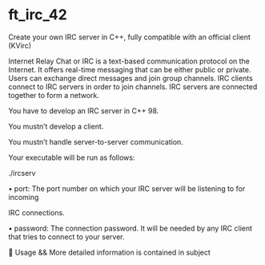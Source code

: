 # ft_irc_42
Create your own IRC server in C++, fully compatible with an official client (KVirc)


Internet Relay Chat or IRC is a text-based communication protocol on the Internet.
It offers real-time messaging that can be either public or private. Users can exchange
direct messages and join group channels.
IRC clients connect to IRC servers in order to join channels. IRC servers are connected
together to form a network.

You have to develop an IRC server in C++ 98.

You mustn’t develop a client.

You mustn’t handle server-to-server communication.

Your executable will be run as follows:

./ircserv <port> <password>
  
• port: The port number on which your IRC server will be listening to for incoming
  
IRC connections.
  
• password: The connection password. It will be needed by any IRC client that tries to connect to your server.
  
  📌 Usage && More detailed information is contained in subject
